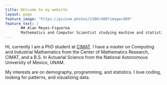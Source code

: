 ```yaml
---
title: Welcome to my website
layout: page
feature_image: "https://picsum.photos/1300/400?image=989"
feature_text: |
       ## Alan Reyes-Figueroa
       Mathematics and Computer Scientist studying machine and statistical learning.
---
```


Hi, currently I am a PhD student at [CIMAT](https://www.demogr.mpg.de/en/institute/staff_directory_1899/beatriz_sofa_gil_3775.htm). I have a master on Computing and Industrial Mathematics from the Center of Mathematics Research, CIMAT, and a B.S. in Actuarial Science from the National Autonomous University of Mexico, UNAM. 

My interests are on demography, programming, and statistics. I love coding, looking for patterns, and visualizing data.
